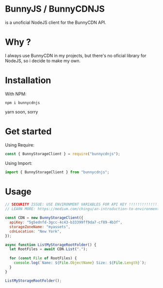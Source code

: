 # BunnyJS / BunnyCDNJS
is a unoficial NodeJS client for the BunnyCDN API.

# Why ?

I always use BunnyCDN in my projects, but there's no oficial library for NodeJS, so i decide to make my own.

# Installation

With NPM:
```cli
npm i bunnycdnjs
```

yarn soon, sorry

# Get started

Using Require:
```js
const { BunnyStorageClient } = require("bunnycdnjs");
```

Using Import:
```ts
import { BunnyStorageClient } from "bunnycdnjs";
```

# Usage

```js
// SECURITY ISSUE: USE ENVIRONMENT VARIABLES FOR API KEY !!!!!!!!!!!!!!
// LEARN MORE: https://medium.com/chingu/an-introduction-to-environment-variables-and-how-to-use-them-f602f66d15fa

const CDN = new BunnyStorageClient({
  apiKey: "5g5ednfd-3gcc-4c43-b33399ff9da7-cf89-4b3f",
  storageZoneName: "myassets",
  cdnLocation: "New York",
});

async function ListMyStorageRootFolder() {
  let RootFiles = await CDN.List(".");
  
  for (const File of RootFiles) {
    console.log(`Name: ${File.ObjectName} Size: ${File.Length}`);
  }
}

ListMyStorageRootFolder();
```